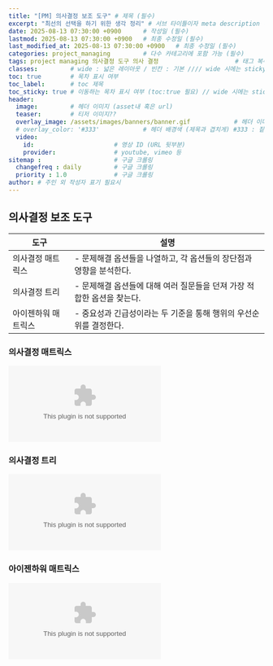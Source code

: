 ```yaml
---
title: "[PM] 의사결정 보조 도구" # 제목 (필수)
excerpt: "최선의 선택을 하기 위한 생각 정리" # 서브 타이틀이자 meta description (필수)
date: 2025-08-13 07:30:00 +0900      # 작성일 (필수)
lastmod: 2025-08-13 07:30:00 +0900   # 최종 수정일 (필수)
last_modified_at: 2025-08-13 07:30:00 +0900   # 최종 수정일 (필수)
categories: project_managing         # 다수 카테고리에 포함 가능 (필수)
tags: project managing 의사결정 도구 의사 결정                     # 태그 복수개 가능 (필수)
classes:         # wide : 넓은 레이아웃 / 빈칸 : 기본 //// wide 시에는 sticky toc 불가
toc: true        # 목차 표시 여부
toc_label:       # toc 제목
toc_sticky: true # 이동하는 목차 표시 여부 (toc:true 필요) // wide 시에는 sticky toc 불가
header: 
  image:         # 헤더 이미지 (asset내 혹은 url)
  teaser:        # 티저 이미지??
  overlay_image: /assets/images/banners/banner.gif            # 헤더 이미지 (제목과 겹치게)
  # overlay_color: '#333'            # 헤더 배경색 (제목과 겹치게) #333 : 짙은 회색 (필수)
  video:
    id:                      # 영상 ID (URL 뒷부분)
    provider:                # youtube, vimeo 등
sitemap :                    # 구글 크롤링
  changefreq : daily         # 구글 크롤링
  priority : 1.0             # 구글 크롤링
author: # 주인 외 작성자 표기 필요시
---
```

<!--postNo: 20250813_001-->

## 의사결정 보조 도구  

|도구|설명|
|---|---|
|의사결정 매트릭스|- 문제해결 옵션들을 나열하고, 각 옵션들의 장단점과 영향을 분석한다.|
|의사결정 트리|- 문제해결 옵션들에 대해 여러 질문들을 던져 가장 적합한 옵션을 찾는다.|
|아이젠하워 매트릭스|- 중요성과 긴급성이라는 두 기준을 통해 행위의 우선순위를 결정한다.|

### 의사결정 매트릭스  

![decision_assistance - 의사결정 매트릭스 시트](/assets/xlsx/decision_assistance.xlsx)  

### 의사결정 트리  

![decision_assistance - 의사결정 트리 시트](/assets/xlsx/decision_assistance.xlsx)  

### 아이젠하워 매트릭스  

![decision_assistance - 아이젠하워 매트릭스 시트](/assets/xlsx/decision_assistance.xlsx)  